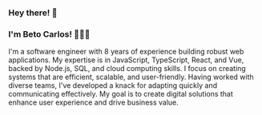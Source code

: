 ### Hey there! 👋
### I'm Beto Carlos! 👨🏽‍💻

I'm a software engineer with 8 years of experience building robust web applications. My expertise is in
JavaScript, TypeScript, React, and Vue, backed by Node.js, SQL, and cloud computing skills. I focus on
creating systems that are efficient, scalable, and user-friendly. Having worked with diverse teams, I've
developed a knack for adapting quickly and communicating effectively. My goal is to create digital solutions that
enhance user experience and drive business value.
